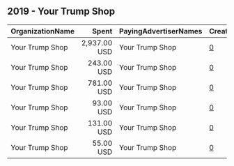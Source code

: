 ## 2019 - Your Trump Shop 
|OrganizationName|Spent|PayingAdvertiserNames|CreativeUrls|Impressions|Genders|AgeBrackets|CountryCodes|BillingAddresses|CandidateBallotInformation|
|:---|---:|:---|:---|---:|:---|:---|:---|:---|:---|
|Your Trump Shop|2,937.00 USD|Your Trump Shop|[0](https://www.snap.com/political-ads/asset/b9f52873919e238950cd4e4586e69ccf9234147360a0ff1758f757e44c66af59?mediaType=jpg)|3,108,262||22+|united states|US||
|Your Trump Shop|243.00 USD|Your Trump Shop|[0](https://www.snap.com/political-ads/asset/24abf1d413645d47e9d121308386c3cf0ab1a0607d95cfd56220357d973e5cfb?mediaType=jpg)|170,357||15+|united states|US||
|Your Trump Shop|781.00 USD|Your Trump Shop|[0](https://www.snap.com/political-ads/asset/1b8903add522dc07975d18fa028391d84d9981aea85c2a2cd0e3eacf80f4b4fd?mediaType=jpg)|340,712||22+|united states|US||
|Your Trump Shop|93.00 USD|Your Trump Shop|[0](https://www.snap.com/political-ads/asset/583af0bbc641b5456dcbaf91de74ece244dc7ea89693e10397437f7988533f59?mediaType=jpg)|92,894||20+|united states|US||
|Your Trump Shop|131.00 USD|Your Trump Shop|[0](https://www.snap.com/political-ads/asset/f51a7138e397a54679036aa9d4650a5f8382ee46e463eb992e1c0eb0e21021a6?mediaType=jpg)|59,724|MALE|18+|united states|US||
|Your Trump Shop|55.00 USD|Your Trump Shop|[0](https://www.snap.com/political-ads/asset/02e6ca158467a74fc505c670f00fa4b1cd98f5c677b7f8f60bcfd653b2552e38?mediaType=jpg)|37,438||18+|united states|US||
